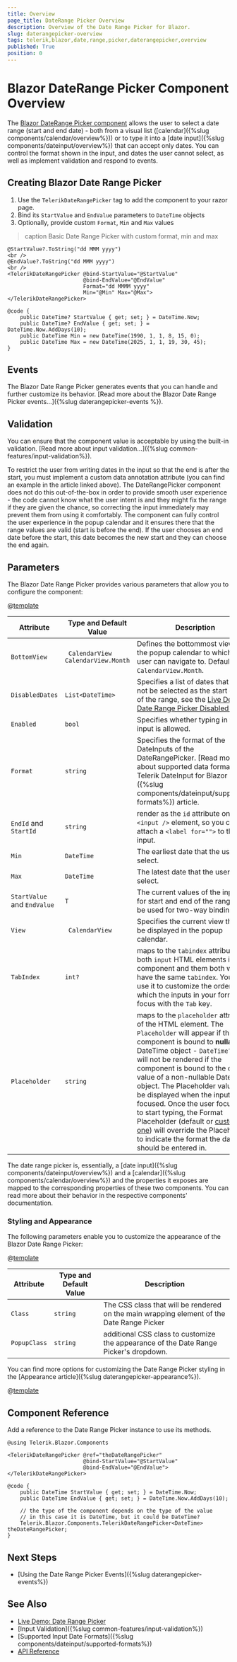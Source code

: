 ```yaml
---
title: Overview
page_title: DateRange Picker Overview
description: Overview of the Date Range Picker for Blazor.
slug: daterangepicker-overview
tags: telerik,blazor,date,range,picker,daterangepicker,overview
published: True
position: 0
---
```


# Blazor DateRange Picker Component Overview

The <a href="https://www.telerik.com/blazor-ui/daterange-picker" target="_blank">Blazor DateRange Picker component</a> allows the user to select a date range (start and end date) - both from a visual list ([calendar]({%slug components/calendar/overview%})) or to type it into a [date input]({%slug components/dateinput/overview%}) that can accept only dates. You can control the format shown in the input, and dates the user cannot select, as well as implement validation and respond to events.

## Creating Blazor Date Range Picker

1. Use the `TelerikDateRangePicker` tag to add the component to your razor page.
1. Bind its `StartValue` and `EndValue` parameters to `DateTime` objects
1. Optionally, provide custom `Format`, `Min` and `Max` values 


>caption Basic Date Range Picker with custom format, min and max

````CSHTML
@StartValue?.ToString("dd MMM yyyy")
<br />
@EndValue?.ToString("dd MMM yyyy")
<br />
<TelerikDateRangePicker @bind-StartValue="@StartValue"
                        @bind-EndValue="@EndValue"
                        Format="dd MMMM yyyy"
                        Min="@Min" Max="@Max">
</TelerikDateRangePicker>

@code {
    public DateTime? StartValue { get; set; } = DateTime.Now;
    public DateTime? EndValue { get; set; } = DateTime.Now.AddDays(10);
    public DateTime Min = new DateTime(1990, 1, 1, 8, 15, 0);
    public DateTime Max = new DateTime(2025, 1, 1, 19, 30, 45);
}
````

## Events

The Blazor Date Range Picker generates events that you can handle and further customize its behavior. [Read more about the Blazor Date Range Picker events...]({%slug daterangepicker-events %}).

## Validation

You can ensure that the component value is acceptable by using the built-in validation. [Read more about input validation...]({%slug common-features/input-validation%}).

To restrict the user from writing dates in the input so that the end is after the start, you must implement a custom data annotation attribute (you can find an example in the article linked above). The DateRangePicker component does not do this out-of-the-box in order to provide smooth user experience - the code cannot know what the user intent is and they might fix the range if they are given the chance, so correcting the input immediately may prevent them from using it comfortably. The component can fully control the user experience in the popup calendar and it ensures there that the range values are valid (start is before the end). If the user chooses an end date before the start, this date becomes the new start and they can choose the end again.

## Parameters

The Blazor Date Range Picker provides various parameters that allow you to configure the component:

@[template](/_contentTemplates/common/parameters-table-styles.md#table-layout)

| Attribute | Type and Default Value | Description |
|----------|----------|----------|
| `BottomView` | ` CalendarView` <br/> `CalendarView.Month` | Defines the bottommost view in the popup calendar to which the user can navigate to. Defaults to `CalendarView.Month`.
| `DisabledDates` | `List<DateTime>` | Specifies a list of dates that can not be selected as the start or end of the range, see the <a href="https://demos.telerik.com/blazor-ui/daterangepicker/disabled-dates" target="_blank">Live Demo: Date Range Picker Disabled Dates</a>.
| `Enabled` | `bool` | Specifies whether typing in the input is allowed.
| `Format` | `string` | Specifies the format of the DateInputs of the DateRangePicker. [Read more about supported data formats in Telerik DateInput for Blazor UI]({%slug components/dateinput/supported-formats%}) article.
|`EndId` and `StartId` | `string` | render as the `id` attribute on the `<input />` element, so you can attach a `<label for="">` to the input.
| `Min` | `DateTime` | The earliest date that the user can select.
|`Max` | `DateTime` | The latest date that the user can select.
| `StartValue` and `EndValue` | `T` | The current values of the inputs for start and end of the range. Can be used for two-way binding.
| `View` | ` CalendarView` | Specifies the current view that will be displayed in the popup calendar.
| `TabIndex` | `int?` | maps to the `tabindex` attribute of both `input` HTML elements in the component and them both will have the same `tabindex`. You can use it to customize the order in which the inputs in your form focus with the `Tab` key.
| `Placeholder` |`string` | maps to the `placeholder` attribute of the HTML element. The `Placeholder` will appear if the component is bound to **nullable** DateTime object - `DateTime?`, but will not be rendered if the component is bound to the default value of a non-nullable DateTime object. The Placeholder value will be displayed when the input is not focused. Once the user focuses it to start typing, the Format Placeholder (default or [customized one](#format-placeholder)) will override the Placeholder to indicate the format the date should be entered in.

The date range picker is, essentially, a [date input]({%slug components/dateinput/overview%}) and a [calendar]({%slug components/calendar/overview%}) and the properties it exposes are mapped to the corresponding properties of these two components. You can read more about their behavior in the respective components' documentation.

### Styling and Appearance

The following parameters enable you to customize the appearance of the Blazor Date Range Picker:

@[template](/_contentTemplates/common/parameters-table-styles.md#table-layout)

| Attribute | Type and Default Value | Description |
|----------|----------|----------|
| `Class` | `string` | The CSS class that will be rendered on the main wrapping element of the Date Range Picker
| `PopupClass` | `string` | additional CSS class to customize the appearance of the Date Range Picker's dropdown.

You can find more options for customizing the Date Range Picker styling in the [Appearance article]({%slug daterangepicker-appearance%}).

@[template](/_contentTemplates/date-inputs/format-placeholders.md#format-placeholder)

## Component Reference

Add a reference to the Date Range Picker instance to use its methods.

````CSHTML
@using Telerik.Blazor.Components

<TelerikDateRangePicker @ref="theDateRangePicker"
                        @bind-StartValue="@StartValue"
                        @bind-EndValue="@EndValue">
</TelerikDateRangePicker>

@code {
    public DateTime StartValue { get; set; } = DateTime.Now;
    public DateTime EndValue { get; set; } = DateTime.Now.AddDays(10);

    // the type of the component depends on the type of the value
    // in this case it is DateTime, but it could be DateTime?
    Telerik.Blazor.Components.TelerikDateRangePicker<DateTime> theDateRangePicker;
}
````

## Next Steps

* [Using the Date Range Picker Events]({%slug daterangepicker-events%})

## See Also

  * [Live Demo: Date Range Picker](https://demos.telerik.com/blazor-ui/daterangepicker/overview)
  * [Input Validation]({%slug common-features/input-validation%})
  * [Supported Input Date Formats]({%slug components/dateinput/supported-formats%})
  * [API Reference](https://docs.telerik.com/blazor-ui/api/Telerik.Blazor.Components.TelerikDateRangePicker-1)
